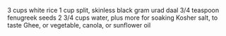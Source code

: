 3 cups white rice
1 cup split, skinless black gram urad daal
3/4 teaspoon fenugreek seeds
2 3/4 cups water, plus more for soaking
Kosher salt, to taste
Ghee, or vegetable, canola, or sunflower oil